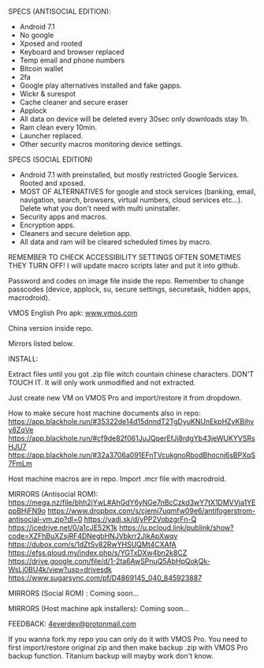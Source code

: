 SPECS (ANTISOCIAL EDITION):

- Android 7.1
- No google
- Xposed and rooted
- Keyboard and browser replaced
- Temp email and phone numbers
- Bitcoin wallet
- 2fa 
- Google play alternatives installed and fake gapps.
- Wickr & surespot
- Cache cleaner and secure eraser
- Applock
- All data on device will be deleted every 30sec only downloads stay 1h.
- Ram clean every 10min.
- Launcher replaced.
- Other security macros monitoring device settings.

SPECS (SOCIAL EDITION)

- Android 7.1 with preinstalled, but mostly restricted Google Services. Rooted and xposed.
- MOST OF ALTERNATIVES for google and stock services (banking, email, navigation, search, browsers, virtual numbers, cloud services etc...). Delete what you don't need with multi uninstaller.
- Security apps and macros.
- Encryption apps.
- Cleaners and secure deletion app. 
- All data and ram will be cleared scheduled times by macro.


REMEMBER TO CHECK ACCESSIBILITY SETTINGS OFTEN SOMETIMES THEY TURN OFF!
I will update macro scripts later and put it into github.

Password and codes on image file inside the repo.
Remember to change passcodes (device, applock, su, secure settings, securetask, hidden apps, macrodroid).

VMOS English Pro apk:
www.vmos.com

China version inside repo.

Mirrors listed below.

INSTALL:

Extract files until you got .zip file witch countain chinese characters. DON'T TOUCH IT. It will only work unmodified and not extracted.

Just create new VM on VMOS Pro and import/restore it from dropdown.

How to make secure host machine documents also in repo:
https://app.blackhole.run/#35322de14d15dnndT2TgDyuKNUnEkpHZyKBihyy8ZqVe 
https://app.blackhole.run/#cf9de82f061JuJQperEfJi8rdgYb43jeWUKYVSRsHJU7 
https://app.blackhole.run/#32a3706a091EFnTVcukgnoRbodBhocnj6sBPXqS7FmLm

Host machine macros are in repo. Import .mcr file with macrodroid.

MIRRORS (Antisocial ROM):
https://mega.nz/file/bhh2jYwL#AhGdY6yNGe7nBcCzkd3wY7tX1DMVVja1YEppBHjFN9o
https://www.dropbox.com/s/cjemi7uqmfw09e6/antifogerstrom-antisocial-vm.zip?dl=0
https://yadi.sk/d/yPP2VobzgrFn-Q
https://icedrive.net/0/a1cJE52K1k
https://u.pcloud.link/publink/show?code=XZFhBuXZsjRF4DNegbHNJVbkrr2JjkApXwqy 
https://dubox.com/s/1dZtSv82RwYHSUQMt4CXAfA
https://efss.qloud.my/index.php/s/YGTxDXw4bn2k8CZ
https://drive.google.com/file/d/1-2ta6AwSPnuQ5AbHpQokQk-WsLj0BU4k/view?usp=drivesdk
https://www.sugarsync.com/pf/D4869145_040_845923887

MIRRORS (Social ROM) :
Coming soon...

MIRRORS (Host machine apk installers):
Coming soon...

FEEDBACK: 4everdev@protonmail.com

If you wanna fork my repo you can only do it with VMOS Pro. You need to first import/restore original zip and then make backup .zip with VMOS Pro backup function. Titanium backup will mayby work don't know.
